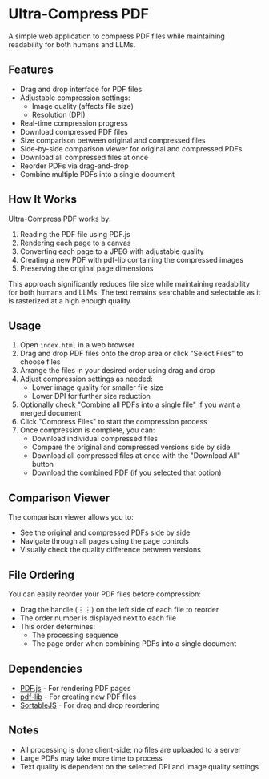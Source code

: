 # Ultra-Compress PDF

A simple web application to compress PDF files while maintaining readability for both humans and LLMs.

## Features

- Drag and drop interface for PDF files
- Adjustable compression settings:
  - Image quality (affects file size)
  - Resolution (DPI)
- Real-time compression progress
- Download compressed PDF files
- Size comparison between original and compressed files
- Side-by-side comparison viewer for original and compressed PDFs
- Download all compressed files at once
- Reorder PDFs via drag-and-drop
- Combine multiple PDFs into a single document

## How It Works

Ultra-Compress PDF works by:

1. Reading the PDF file using PDF.js
2. Rendering each page to a canvas
3. Converting each page to a JPEG with adjustable quality
4. Creating a new PDF with pdf-lib containing the compressed images
5. Preserving the original page dimensions

This approach significantly reduces file size while maintaining readability for both humans and LLMs. The text remains searchable and selectable as it is rasterized at a high enough quality.

## Usage

1. Open `index.html` in a web browser
2. Drag and drop PDF files onto the drop area or click "Select Files" to choose files
3. Arrange the files in your desired order using drag and drop
4. Adjust compression settings as needed:
   - Lower image quality for smaller file size
   - Lower DPI for further size reduction
5. Optionally check "Combine all PDFs into a single file" if you want a merged document
6. Click "Compress Files" to start the compression process
7. Once compression is complete, you can:
   - Download individual compressed files
   - Compare the original and compressed versions side by side
   - Download all compressed files at once with the "Download All" button
   - Download the combined PDF (if you selected that option)

## Comparison Viewer

The comparison viewer allows you to:
- See the original and compressed PDFs side by side
- Navigate through all pages using the page controls
- Visually check the quality difference between versions

## File Ordering

You can easily reorder your PDF files before compression:
- Drag the handle (⋮⋮) on the left side of each file to reorder
- The order number is displayed next to each file
- This order determines:
  - The processing sequence
  - The page order when combining PDFs into a single document

## Dependencies

- [PDF.js](https://mozilla.github.io/pdf.js/) - For rendering PDF pages
- [pdf-lib](https://pdf-lib.js.org/) - For creating new PDF files
- [SortableJS](https://github.com/SortableJS/Sortable) - For drag and drop reordering

## Notes

- All processing is done client-side; no files are uploaded to a server
- Large PDFs may take more time to process
- Text quality is dependent on the selected DPI and image quality settings 